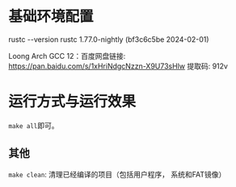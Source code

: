 
# 基础环境配置
rustc --version
rustc 1.77.0-nightly (bf3c6c5be 2024-02-01)

Loong Arch GCC 12：百度网盘链接: https://pan.baidu.com/s/1xHriNdgcNzzn-X9U73sHlw 提取码: 912v

# 运行方式与运行效果
`make all`即可。 

## 其他
`make clean`: 清理已经编译的项目（包括用户程序， 系统和FAT镜像）

